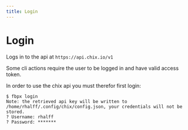 ```yaml
---
title: Login
---
```


# Login

Logs in to the api at `https://api.chix.io/v1`

Some cli actions require the user to be logged in and have valid access token.

In order to use the chix api you must therefor first login:

```
$ fbpx login
Note: the retrieved api key will be written to /home/rhalff/.config/chix/config.json, your credentials will not be stored.
? Username: rhalff
? Password: *******
```


